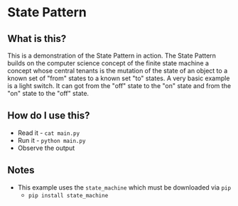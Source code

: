 # State Pattern

## What is this?

This is a demonstration of the State Pattern in action. The State Pattern builds on the computer science concept of the finite state machine a concept whose central tenants is the mutation of the state of an object to a known set of "from" states to a known set "to" states. A very basic example is a light switch. It can got from the "off" state to the "on" state and from the "on" state to the "off" state.

## How do I use this?

- Read it - `cat main.py`
- Run it - `python main.py`
- Observe the output

## Notes

- This example uses the `state_machine` which must be downloaded via `pip`
    - `pip install state_machine`